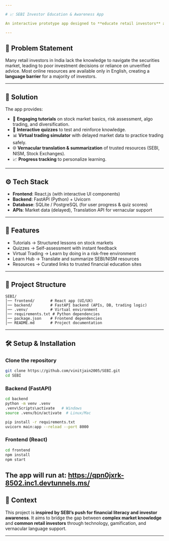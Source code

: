 ```yaml
---

# 📈 SEBI Investor Education & Awareness App

An interactive prototype app designed to **educate retail investors** about the stock market, risk management, and investment best practices. The app provides tutorials, quizzes, simulated trading, and resources in **vernacular languages**, making financial literacy accessible to everyone.

---
```


## 🌟 Problem Statement

Many retail investors in India lack the knowledge to navigate the securities market, leading to poor investment decisions or reliance on unverified advice. Most online resources are available only in English, creating a **language barrier** for a majority of investors.

---

## 🎯 Solution

The app provides:

* 📘 **Engaging tutorials** on stock market basics, risk assessment, algo trading, and diversification.
* 🧩 **Interactive quizzes** to test and reinforce knowledge.
* 📊 **Virtual trading simulator** with delayed market data to practice trading safely.
* 🌐 **Vernacular translation & summarization** of trusted resources (SEBI, NISM, Stock Exchanges).
* 📈 **Progress tracking** to personalize learning.

---

## ⚙️ Tech Stack

* **Frontend**: React.js (with interactive UI components)
* **Backend**: FastAPI (Python) + Uvicorn
* **Database**: SQLite / PostgreSQL (for user progress & quiz scores)
* **APIs**: Market data (delayed), Translation API for vernacular support

---

## 🚀 Features

* Tutorials → Structured lessons on stock markets
* Quizzes → Self-assessment with instant feedback
* Virtual Trading → Learn by doing in a risk-free environment
* Learn Hub → Translate and summarize SEBI/NISM resources
* Resources → Curated links to trusted financial education sites

---

## 📂 Project Structure

```
SEBI/
│── frontend/       # React app (UI/UX)
│── backend/        # FastAPI backend (APIs, DB, trading logic)
│── .venv/          # Virtual environment
│── requirements.txt # Python dependencies
│── package.json    # Frontend dependencies
│── README.md       # Project documentation
```

---

## 🛠️ Setup & Installation

### Clone the repository

```bash
git clone https://github.com/vinitjain2005/SEBI.git
cd SEBI
```

### Backend (FastAPI)

```bash
cd backend
python -m venv .venv
.venv\Scripts\activate   # Windows
source .venv/bin/activate  # Linux/Mac

pip install -r requirements.txt
uvicorn main:app --reload --port 8000
```

### Frontend (React)

```bash
cd frontend
npm install
npm start
```

The app will run at:
https://qpn0jxrk-8502.inc1.devtunnels.ms/
---

## 📌 Context

This project is **inspired by SEBI’s push for financial literacy and investor awareness**. It aims to bridge the gap between **complex market knowledge** and **common retail investors** through technology, gamification, and vernacular language support.

---

